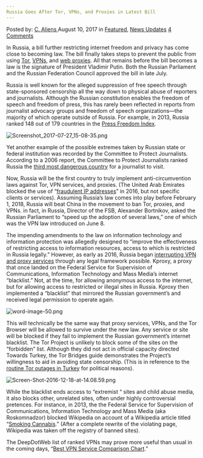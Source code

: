 ```yaml
---
Russia Goes After Tor, VPNs, and Proxies in Latest Bill
---
```

<article class="post-listing post-21858 post type-post status-publish format-standard has-post-thumbnail hentry category-deepdot-news category-news-updates tag-bill tag-latest tag-proxies tag-russia tag-tor tag-vpns">
    <div class="post-inner">
        <span>Posted by: <a href="https://www.deepdotweb.com/author/caliens/" title="">C. Aliens </a></span>
    <span>August 10, 2017</span>
    <span>in <a href="https://www.deepdotweb.com/category/deepdot-news/" rel="category tag">Featured</a>, <a href="https://www.deepdotweb.com/category/news-updates/" rel="category tag">News Updates</a></span>
    <span><a href="https://www.deepdotweb.com/2017/08/10/russia-goes-tor-vpns-proxies-latest-bill/#comments">4 Comments</a></span>
    </p>
    <div class="clear"></div>
    <div class="entry">
    <p>In Russia, a bill further restricting internet freedom and privacy has come close to becoming law. The bill finally takes steps to prevent the public from using <a href="https://www.deepdotweb.com/tag/tor/">Tor</a>, <a href="https://www.deepdotweb.com/tag/vpn/">VPNs</a>, and <a href="https://www.deepdotweb.com/tag/proxy/">web proxies</a>. All that remains before the bill becomes a law is the signature of President Vladimir Putin. Both the Russian Parliament and the Russian Federation Council approved the bill in late July.</p>
    <p>Russia is well known for the alleged suppression of free speech through state-sponsored censorship all the way down to physical abuse of reporters and journalists. Although the Russian constitution enables the freedom of speech and freedom of press, this has rarely been reflected in reports from journalist advocacy groups and freedom of speech organizations—the majority of which operate outside of Russia. For example, in 2013, Russia ranked 148 out of 179 countries in the <a href="https://freedomhouse.org/report/freedom-press/2015/russia">Press Freedom Index</a>.</p>
    <p><img class="wp-image-21869 aligncenter" src="https://www.deepdotweb.com/wp-content/uploads/2017/08/screenshot_2017-07-27_15-08-35-png.png" alt="Screenshot_2017-07-27_15-08-35.png" srcset="https://www.deepdotweb.com/wp-content/uploads/2017/08/screenshot_2017-07-27_15-08-35-png.png 700w, https://www.deepdotweb.com/wp-content/uploads/2017/08/screenshot_2017-07-27_15-08-35-png-300x133.png 300w" sizes="(max-width: 700px) 100vw, 700px" /></p>
    <p>Yet another example of the possible extremes taken by Russian state or federal institution was recorded by the Committee to Protect Journalists. According to a 2006 report, the Committee to Protect Journalists ranked Russia the <a href="http://www.cpj.org/news/2006/europe/russia10oct06na.html">third most dangerous country</a> for a journalist to visit.</p>
    <p>Now, Russia will be the first country to truly implement anti-circumvention laws against Tor, VPN services, and proxies. (The United Arab Emirates blocked the use of “<a href="https://www.deepdotweb.com/2016/08/05/new-united-arab-emirates-law-makes-using-tor-vpns-proxies-illegal/">fraudulent IP addresses</a>” in 2016, but not specific clients or services). Assuming Russia’s law comes into play before February 1, 2018, Russia will beat China in the movement to ban Tor, proxies, and VPNs. in fact, in Russia, Director of the FSB, Alexander Bortnikov, asked the Russian Parliament to “speed up the adoption of several laws,” one of which was the VPN law introduced on June 8.</p>
    <p>The impending amendments to the law on information technology and information protection was allegedly designed to &#8220;improve the effectiveness of restricting access to information resources, access to which is restricted in Russia legally.” However, as early as 2016, Russia began <a href="http://www.rbc.ru/technology_and_media/08/06/2017/593933e69a7947e7bd831e05">interrupting VPN and proxy services</a> through any legal framework possible. Kproxy, a proxy that once landed on the Federal Service for Supervision of Communications, Information Technology and Mass Media’s internet “blacklist.” Not, at the time, for allowing anonymous access to the internet, but for allowing access to restricted or illegal sites in Russia. Kproxy then implemented a “blacklist” that mirrored the Russian government&#8217;s and received legal permission to operate again.</p>
    <p><img class="wp-image-21870 aligncenter" src="https://www.deepdotweb.com/wp-content/uploads/2017/08/word-image-50-png.png" alt="word-image-50.png" srcset="https://www.deepdotweb.com/wp-content/uploads/2017/08/word-image-50-png.png 800w, https://www.deepdotweb.com/wp-content/uploads/2017/08/word-image-50-png-300x188.png 300w" sizes="(max-width: 800px) 100vw, 800px" /></p>
    <p>This will technically be the same way that proxy services, VPNs, and the Tor Browser will be allowed to survive under the new law. Any service or site will be blocked if they fail to implement the Russian government&#8217;s internet blacklist. The Tor Project is unlikely to block some of the sites on the “forbidden” list. Although they did not act in official capacity directed Towards Turkey, the Tor Bridges guide demonstrates the Project’s willingness to aid in avoiding state censorship. (This is in reference to the <a href="https://www.deepdotweb.com/2016/12/30/turkish-government-permanently-bans-tor-vpn-services/">routine Tor outages in Turkey</a> for political reasons).</p>
    <p><img class="wp-image-21871 aligncenter" src="https://www.deepdotweb.com/wp-content/uploads/2017/08/screen-shot-2016-12-18-at-14-08-59-png.png" alt="Screen-Shot-2016-12-18-at-14.08.59.png" srcset="https://www.deepdotweb.com/wp-content/uploads/2017/08/screen-shot-2016-12-18-at-14-08-59-png.png 962w, https://www.deepdotweb.com/wp-content/uploads/2017/08/screen-shot-2016-12-18-at-14-08-59-png-300x133.png 300w" sizes="(max-width: 962px) 100vw, 962px" /></p>
    <p>While the blacklist ends access to “extremist “ sites and child abuse media, it also blocks other, unrelated sites, often under highly controversial pretences. For instance, in 2013, the the Federal Service for Supervision of Communications, Information Technology and Mass Media (aka Roskomnadzor) blocked Wikipedia on account of a Wikipedia article titled “<a href="https://ru.wikipedia.org/wiki/%D0%9A%D1%83%D1%80%D0%B5%D0%BD%D0%B8%D0%B5_%D0%BA%D0%B0%D0%BD%D0%BD%D0%B0%D0%B1%D0%B8%D1%81%D0%B0">Smoking Cannabis</a>.” (After a complete rewrite of the violating page, Wikipedia was taken off the registry of banned sites).</p>
    <p>The DeepDotWeb list of ranked VPNs may prove more useful than usual in the coming days, “<a href="https://www.deepdotweb.com/vpn-comparison-chart/">Best VPN Service Comparison Chart</a>.”</p>
    </div>
    <span style="display:none"><a href="https://www.deepdotweb.com/tag/bill/" rel="tag">bill</a> <a href="https://www.deepdotweb.com/tag/latest/" rel="tag">latest</a> <a href="https://www.deepdotweb.com/tag/proxies/" rel="tag">proxies</a> <a href="https://www.deepdotweb.com/tag/russia/" rel="tag">russia</a> <a href="https://www.deepdotweb.com/tag/tor/" rel="tag">tor</a> <a href="https://www.deepdotweb.com/tag/vpns/" rel="tag">vpns</a></span> <span style="display:none" class="updated">2017-08-10</span>
    <div style="display:none" class="vcard author" itemprop="author" itemscope itemtype="http://schema.org/Person"><strong class="fn" itemprop="name"><a href="https://www.deepdotweb.com/author/caliens/" title="Posts by C. Aliens" rel="author">C. Aliens</a></strong></div>
    </div>
</article>


